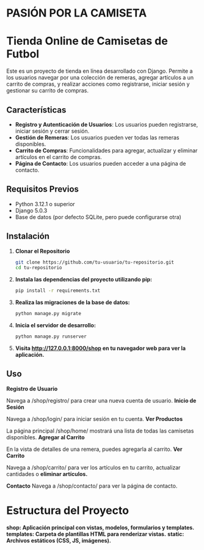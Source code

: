 # PASIÓN POR LA CAMISETA
# Tienda Online de Camisetas de Futbol

Este es un proyecto de tienda en línea desarrollado con Django. Permite a los usuarios navegar por una colección de remeras, agregar artículos a un carrito de compras, y realizar acciones como registrarse, iniciar sesión y gestionar su carrito de compras.

## Características

- **Registro y Autenticación de Usuarios**: Los usuarios pueden registrarse, iniciar sesión y cerrar sesión.
- **Gestión de Remeras**: Los usuarios pueden ver todas las remeras disponibles.
- **Carrito de Compras**: Funcionalidades para agregar, actualizar y eliminar artículos en el carrito de compras.
- **Página de Contacto**: Los usuarios pueden acceder a una página de contacto.

## Requisitos Previos

- Python 3.12.1 o superior
- Django 5.0.3
- Base de datos (por defecto SQLite, pero puede configurarse otra)

## Instalación


1. **Clonar el Repositorio**

   ```bash
   git clone https://github.com/tu-usuario/tu-repositorio.git
   cd tu-repositorio

2. **Instala las dependencias del proyecto utilizando pip:**

   ```bash
   pip install -r requirements.txt

3. **Realiza las migraciones de la base de datos:**

    ```bash
    python manage.py migrate

4. **Inicia el servidor de desarrollo:**

    ```bash
    python manage.py runserver

5. **Visita http://127.0.0.1:8000/shop en tu navegador web para ver la aplicación.**

## Uso
**Registro de Usuario**

Navega a /shop/registro/ para crear una nueva cuenta de usuario.
**Inicio de Sesión**

Navega a /shop/login/ para iniciar sesión en tu cuenta.
**Ver Productos**

La página principal /shop/home/ mostrará una lista de todas las camisetas disponibles.
**Agregar al Carrito**

En la vista de detalles de una remera, puedes agregarla al carrito.
**Ver Carrito**

Navega a /shop/carrito/ para ver los artículos en tu carrito, actualizar cantidades o **eliminar artículos.**

**Contacto**
Navega a /shop/contacto/ para ver la página de contacto.

# Estructura del Proyecto
**shop: Aplicación principal con vistas, modelos, formularios y templates.**
**templates: Carpeta de plantillas HTML para renderizar vistas.**
**static: Archivos estáticos (CSS, JS, imágenes).**


